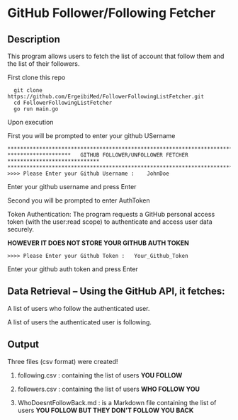 # GitHub Follower/Following Fetcher 

## Description

This program allows users to fetch the list of account that follow them
and the list of their followers.

First clone this repo

```console
  git clone https://github.com/ErgeibiMed/FollowerFollowingListFetcher.git
  cd FollowerFollowingListFetcher 
  go run main.go
```
Upon execution 


First you will be prompted to enter your github USername

```console
*****************************************************************************************
********************   GITHUB FOLLOWER/UNFOLLOWER FETCHER   *****************************
*****************************************************************************************
>>>> Please Enter your Github Username :    JohnDoe
```
Enter your github username and press Enter

Second you will be prompted to enter AuthToken

Token Authentication: The program requests a GitHub personal access token (with the user:read scope) to authenticate and access user data securely.

**HOWEVER IT DOES NOT STORE YOUR GITHUB AUTH TOKEN**

```console
>>>> Please Enter your Github Token :   Your_Github_Token 
```
Enter your github auth token and press Enter

## Data Retrieval – Using the GitHub API, it fetches:

A list of users who follow the authenticated user.

A list of users the authenticated user is following.

## Output

Three files (csv format) were created!

1. following.csv : containing the list of users **YOU FOLLOW** 

2. followers.csv : containing the list of users **WHO FOLLOW YOU**

3. WhoDoesntFollowBack.md : is a Markdown file containing the list of users **YOU FOLLOW BUT THEY DON'T FOLLOW YOU BACK**


